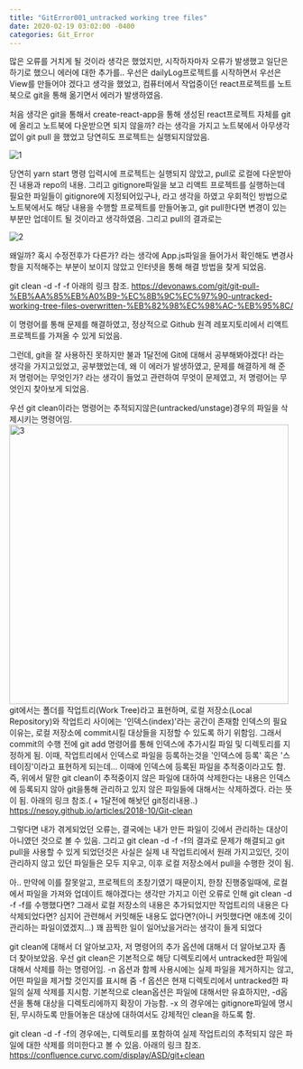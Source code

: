 ```yaml
---
title: "GitError001_untracked working tree files"
date: 2020-02-19 03:02:00 -0400
categories: Git_Error
---
```



많은 오류를 거치게 될 것이라 생각은 했었지만, 시작하자마자 오류가 발생했고 일단은 하기로 했으니 에러에 대한 추가를..
우선은 dailyLog프로젝트를 시작하면서 우선은 View를 만들어야 겠다고 생각을 했었고, 컴퓨터에서 작업중이던 react프로젝트를
노트북으로 git을 통해 옮기면서 에러가 발생하였음.

처음 생각은 git을 통해서 create-react-app을 통해 생성된 react프로젝트 자체를 git에 올리고 노트북에 다운받으면 되지 않을까?
라는 생각을 가지고 노트북에서 아무생각없이 git pull 을 했었고 당연히도 프로젝트는 실행되지않았음.

![1](https://user-images.githubusercontent.com/48889645/74764195-a4318d80-52c4-11ea-92cb-9b118e4691f8.PNG)


당연히 yarn start 명령 입력시에 프로젝트는 실행되지 않았고, pull로 로컬에 다운받아진 내용과 repo의 내용. 그리고 gitignore파일을 보고
리액트 프로젝트를 실행하는데 필요한 파일들이 gitignore에 지정되어있구나, 라고 생각을 하였고
우회적인 방법으로 노트북에서도 해당 내용을 수행할 프로젝트를 만들어놓고, git pull한다면 변경이 있는 부분만 업데이트 될 것이라고 생각하였음.
그리고 pull의 결과로는

![2](https://user-images.githubusercontent.com/48889645/74764198-a562ba80-52c4-11ea-9a4a-03171b9b96b4.PNG)


왜일까? 혹시 수정전후가 다른가? 라는 생각에 App.js파일을 들어가서 확인해도 변경사항을 지적해주는 부분이 보이지 않았고
인터넷을 통해 해결 방법을 찾게 되었음.

git clean -d -f -f
아래의 링크 참조.
https://devonaws.com/git/git-pull-%EB%AA%85%EB%A0%B9-%EC%8B%9C%EC%97%90-untracked-working-tree-files-overwritten-%EB%82%98%EC%98%AC-%EB%95%8C/

이 명령어를 통해 문제를 해결하였고, 정상적으로 Github 원격 레포지토리에서 리액트 프로젝트를 가져올 수 있게 되었음.

그런데, git을 잘 사용하진 못하지만 불과 1달전에 Git에 대해서 공부해봐야겠다! 라는 생각을 가지고있었고, 공부했었는데, 
왜 이 에러가 발생하였고, 문제를 해결하게 해 준 저 명령어는 무엇인가? 라는 생각이 들었고 관련하여 무엇이 문제였고, 저 명령어는 무엇인지 찾아보게 되었음.

우선 git clean이라는 명령어는 추적되지않은(untracked/unstage)경우의 파일을 삭제시키는 명령어임.
<img width="495" alt="3" src="https://user-images.githubusercontent.com/48889645/74764199-a562ba80-52c4-11ea-89ff-679b1bf8713d.png">
git에서는 폴더를 작업트리(Work Tree)라고 표현하며, 로컬 저장소(Local Repository)와 작업트리 사이에는 '인덱스(index)'라는 공간이 존재함
인덱스의 필요 이유는, 로컬 저장소에 commit시킬 대상들을 지정할 수 있도록 하기 위함임.
그래서 commit의 수행 전에 git add 명령어를 통해 인덱스에 추가시킬 파일 및 디렉토리를 지정하게 됨.
이때, 작업트리에서 인덱스로 파일을 등록하는것을 '인덱스에 등록' 혹은 '스테이징'이라고 표현하게 되는데...
이때에 인덱스에 등록된 파일을 추적중이라고도 함.
즉, 위에서 말한 git clean이 추적중이지 않은 파일에 대하여 삭제한다는 내용은 인덱스에 등록되지 않아 git을통해 관리하고 있지 않은 파일들에 대해서는
삭제하겠다. 라는 뜻이 됨.
아래의 링크 참조.( + 1달전에 해놧던 git정리내용..)
https://nesoy.github.io/articles/2018-10/Git-clean

그렇다면 내가 겪게되었던 오류는, 결국에는 내가 만든 파일이 깃에서 관리하는 대상이 아니였던 것으로 볼 수 있음.
그리고 git clean -d -f -f의 결과로 문제가 해결되고 git pull을 사용할 수 있게 되었던것은 사실은 
실제 내 작업트리에서 원래 가지고있던, 깃이 관리하지 않고 있던 파일들은 모두 지우고, 이후 로컬 저장소에서 pull을 수행한 것이 됨.

아.. 만약에 이를 잘못알고, 프로젝트의 초창기였기 때문이지, 한창 진행중일때에, 로컬에서 파일을 가져와 업데이트 해야겠다는 생각만 가지고
이런 오류로 인해 git clean -d -f -f를 수행했다면? 그래서 로컬 저장소의 내용은 추가되었지만 작업트리의 내용은 다 삭제되었다면?
심지어 관련해서 커밋해둔 내용도 없다면?(아니 커밋했다면 애초에 깃이 관리하는 파일이였겠지...)
꽤 끔찍한 일이 일어났을거라는 생각이 들게 되었다

git clean에 대해서 더 알아보고자, 저 명령어의 추가 옵션에 대해서 더 알아보고자 좀 더 찾아보았음.
우선 git clean은 기본적으로 해당 디렉토리에서 untracked한 파일에 대해서 삭제를 하는 명령어임.
-n 옵션과 함께 사용시에는 실제 파일을 제거하지는 않고, 어떤 파일을 제거할 것인지를 표시해 줌
-f 옵션은 현재 디렉토리에서 untracked한 파일의 실제 삭제를 지시함.
기본적으로 clean옵션은 파일에 대해서만 유효하지만, -d옵션을 통해 대상을 디렉토리에까지 확장이 가능함.
-x 의 경우에는 gitignore파일에 명시된, 무시하도록 만들어놓은 대상에 대하여서도 강제적인 clean을 하도록 함.

git clean -d -f -f의 경우에는, 디렉토리를 포함하여 실제 작업트리의 추적되지 않은 파일에 대한 삭제를 의미한다고 볼 수 있음.
아래의 링크 참조.
https://confluence.curvc.com/display/ASD/git+clean


